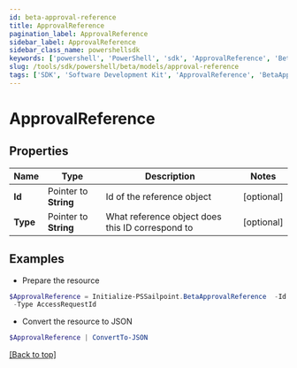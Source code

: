 ```yaml
---
id: beta-approval-reference
title: ApprovalReference
pagination_label: ApprovalReference
sidebar_label: ApprovalReference
sidebar_class_name: powershellsdk
keywords: ['powershell', 'PowerShell', 'sdk', 'ApprovalReference', 'BetaApprovalReference'] 
slug: /tools/sdk/powershell/beta/models/approval-reference
tags: ['SDK', 'Software Development Kit', 'ApprovalReference', 'BetaApprovalReference']
---
```



# ApprovalReference

## Properties

Name | Type | Description | Notes
------------ | ------------- | ------------- | -------------
**Id** |  Pointer to **String** | Id of the reference object | [optional] 
**Type** |  Pointer to **String** | What reference object does this ID correspond to | [optional] 

## Examples

- Prepare the resource
```powershell
$ApprovalReference = Initialize-PSSailpoint.BetaApprovalReference  -Id 64012350-8fd9-4f6c-a170-1fe123683899 `
 -Type AccessRequestId
```

- Convert the resource to JSON
```powershell
$ApprovalReference | ConvertTo-JSON
```


[[Back to top]](#) 

